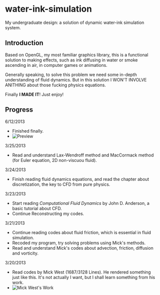 water-ink-simulation
====================

My undergraduate design: a solution of dynamic water-ink simulation system.


## Introduction

Based on OpenGL, my most familiar graphics library, this is a functional solution to making effects, such as ink diffusing in water or smoke ascending in air, in computer games or animations.

Generally speaking, to solve this problem we need some in-depth understanding of fluid dynamics. But in this solution I WON'T INVOLVE ANITHING about those fucking physics equations.

Finally **I MADE IT**! Just enjoy!


## Progress

6/12/2013

* Finished finally.
* ![Preview](http://img14.poco.cn/mypoco/myphoto/20130612/13/5576878220130612135110066.png)


3/25/2013

* Read and understand Lax-Wendroff method and MacCormack method (for Euler equation, 2D non-viscuou fluid).

3/24/2013

* Finish reading fluid dynamics equations, and read the chapter about discretization, the key to CFD from pure physics.

3/23/2013

* Start reading _Computational Fluid Dynamics_ by John D. Anderson, a basic tutorial about CFD.
* Continue Reconstructing my codes.

3/21/2013

* Continue reading codes about fluid friction, which is essential in fluid simulation.
* Recoded my program, try solving problems using Mick's methods.
* Read and understand Mick's codes about advection, friction, diffusion and vorticity.

3/20/2013

* Read codes by Mick West (1687/3128 Lines). He rendered something just like this. It's not actually I want, but I shall learn something from his work.
* ![Mick West's Work](http://www.gamasutra.com/db_area/images/feature/1549/0703gdo_innerproduct_fig1.jpg)
